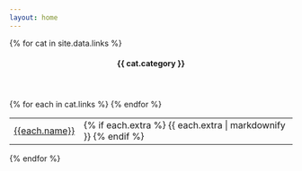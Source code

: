```yaml
---
layout: home
---
```


<div class="row">

  {% for cat in site.data.links %}
  <div class="col-4"> 
    <div class="card">
      <header><h4>{{ cat.category }}</h4></header>
      <table class="striped ">
        <tbody>
        {% for each in cat.links %}
          <tr>
            <td><a href="{{each.url}}">{{each.name}}</a></td>
            <td class="text-left">
            {% if each.extra %}
              {{ each.extra | markdownify }}
            {% endif %}
            </td>
          </tr>
        {% endfor %}
        </tbody>
      </table>
    </div>
  </div>
  {% endfor %}

</div>
